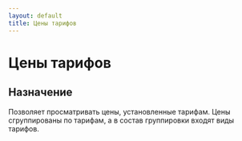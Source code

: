 ```yaml
---
layout: default
title: Цены тарифов
---
```


# Цены тарифов

## Назначение

Позволяет просматривать цены, установленные тарифам.
Цены сгруппированы по тарифам, а в состав группировки входят виды тарифов.

